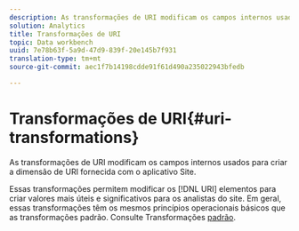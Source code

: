 ```yaml
---
description: As transformações de URI modificam os campos internos usados para criar a dimensão de URI fornecida com o aplicativo Site.
solution: Analytics
title: Transformações de URI
topic: Data workbench
uuid: 7e78b63f-5a9d-47d9-839f-20e145b7f931
translation-type: tm+mt
source-git-commit: aec1f7b14198cdde91f61d490a235022943bfedb

---
```



# Transformações de URI{#uri-transformations}

As transformações de URI modificam os campos internos usados para criar a dimensão de URI fornecida com o aplicativo Site.

Essas transformações permitem modificar os [!DNL URI] elementos para criar valores mais úteis e significativos para os analistas do site. Em geral, essas transformações têm os mesmos princípios operacionais básicos que as transformações padrão. Consulte Transformações [padrão](../../../../../home/c-dataset-const-proc/c-data-trans/c-transf-types/c-standard-transf/c-standard-transf.md#concept-25f4bdbf8fe74c4aaeb2fcd226243886).
